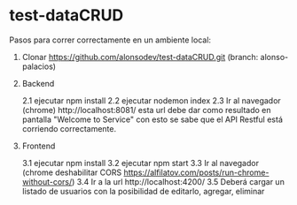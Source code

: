 # test-dataCRUD

Pasos para correr correctamente en un ambiente local:

1. Clonar https://github.com/alonsodev/test-dataCRUD.git  (branch: alonso-palacios)

2. Backend

	2.1 ejecutar npm install
	2.2 ejecutar nodemon index
	2.3 Ir al navegador (chrome) http://localhost:8081/ esta url debe dar como resultado en pantalla "Welcome to Service" con esto se sabe que el API Restful está corriendo correctamente.
	
3. Frontend

	3.1 ejecutar npm install
	3.2 ejecutar npm start
	3.3 Ir al navegador (chrome deshabilitar CORS https://alfilatov.com/posts/run-chrome-without-cors/)
	3.4 Ir a la url http://localhost:4200/
	3.5 Deberá cargar un listado de usuarios con la posibilidad de editarlo, agregar, eliminar
